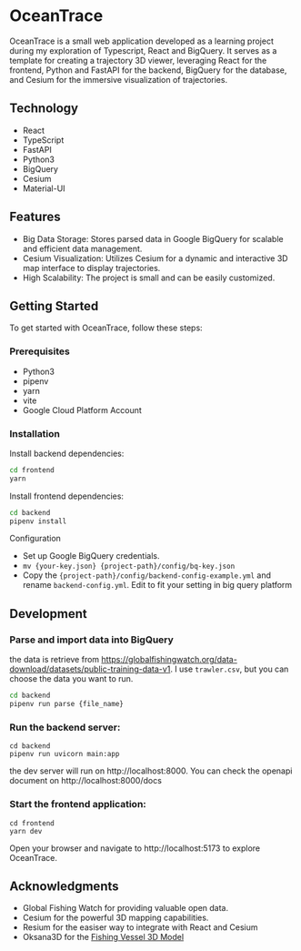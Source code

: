 # OceanTrace
OceanTrace is a small web application developed as a learning project during my exploration of Typescript, React and BigQuery. It serves as a template for creating a trajectory 3D viewer, leveraging React for the frontend, Python and FastAPI for the backend, BigQuery for the database, and Cesium for the immersive visualization of trajectories.


## Technology
* React
* TypeScript
* FastAPI
* Python3
* BigQuery
* Cesium
* Material-UI

## Features
* Big Data Storage: Stores parsed data in Google BigQuery for scalable and efficient data management.
* Cesium Visualization: Utilizes Cesium for a dynamic and interactive 3D map interface to display trajectories.
* High Scalability: The project is small and can be easily customized.


## Getting Started
To get started with OceanTrace, follow these steps:

### Prerequisites
* Python3
* pipenv
* yarn
* vite
* Google Cloud Platform Account

### Installation
Install backend dependencies:

```bash
cd frontend
yarn
```

Install frontend dependencies:

```bash
cd backend
pipenv install
```

Configuration
* Set up Google BigQuery credentials.
* `mv {your-key.json} {project-path}/config/bq-key.json`
* Copy the `{project-path}/config/backend-config-example.yml` and rename `backend-config.yml`. Edit to fit your setting in big query platform


## Development

### Parse and import data into BigQuery
the data is retrieve from https://globalfishingwatch.org/data-download/datasets/public-training-data-v1. I use `trawler.csv`, but you can choose the data you want to run.
```bash
cd backend
pipenv run parse {file_name}
```

### Run the backend server:

```
cd backend
pipenv run uvicorn main:app
```
the dev server will run on http://localhost:8000. You can check the openapi document on http://localhost:8000/docs



### Start the frontend application:

```
cd frontend
yarn dev
```
Open your browser and navigate to http://localhost:5173 to explore OceanTrace.


## Acknowledgments
* Global Fishing Watch for providing valuable open data.
* Cesium for the powerful 3D mapping capabilities.
* Resium for the easiser way to integrate with React and Cesium
* Oksana3D for the [Fishing Vessel 3D Model](https://rigmodels.com/model.php?view=Fishing_Vessel-3d-model__COQ6RH0SZFD4VOZ2LDIFWZSTP&searchkeyword=fishing%20boat&manualsearch=1)
